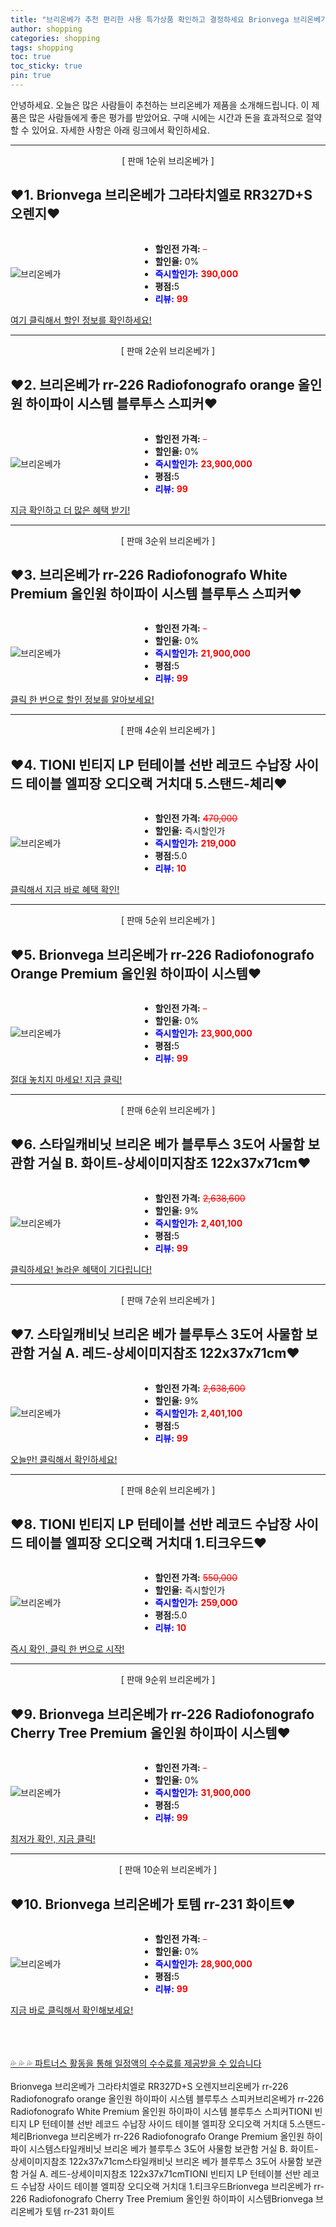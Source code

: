 ```yaml
---
title: "브리온베가 추천 편리한 사용 특가상품 확인하고 결정하세요 Brionvega 브리온베가 그라타치엘로 RR327D+S 오렌지"
author: shopping
categories: shopping
tags: shopping
toc: true
toc_sticky: true
pin: true
---
```

안녕하세요. 오늘은 많은 사람들이 추천하는 브리온베가 제품을 소개해드립니다. 이 제품은 많은 사람들에게 좋은 평가를 받았어요. 구매 시에는 시간과 돈을 효과적으로 절약할 수 있어요. 자세한 사항은 아래 링크에서 확인하세요.

---
<p class="toplist" style="margin: 0 auto; display: block; width: fit-content;">[ 판매 1순위 브리온베가 ]</p>

<h2><strong>❤️1. Brionvega 브리온베가 그라타치엘로 RR327D+S 오렌지❤️</strong></h2>

<div style="display: flex; align-items: center;">
    <div style="flex: 0.4;">
        <img src="https://thumbnail8.coupangcdn.com/thumbnails/remote/230x230ex/image/vendor_inventory/3fbb/0a669b78d2f0c473ba6b19b05f7bcdb6439c29b7394d9b58669e1a586ca5.jpg" alt="브리온베가" style="max-width: 100%;">
    </div>
    <div style="flex: 0.6; margin-left: 10px;">
        <ul>
            <li><strong>할인전 가격:</strong> <del style="color: red;">-</del></li>
            <li><strong>할인율:</strong> 0%</li>
            <li><span style='color:blue'><strong>즉시할인가:</strong></span> <span style='color:red'><strong>390,000</strong></span></li>
            <li><strong>평점:</strong>5</li>
            <li><span style='color:blue'><strong>리뷰:</strong></span> <span style='color:red'><strong>99</strong></span></li>
        </ul>
    </div>
</div>
<div class="center">
    <a href="https://William4Davisa.github.io?lptag=AF9450613&subid=githubio&pageKey=7243610527&traceid=V0-153&itemId=18410422682&vendorItemId=85552894358" class="myButton">
        여기 클릭해서 할인 정보를 확인하세요!
    </a>
</div>


---
<p class="toplist" style="margin: 0 auto; display: block; width: fit-content;">[ 판매 2순위 브리온베가 ]</p>

<h2><strong>❤️2. 브리온베가 rr-226 Radiofonografo orange 올인원 하이파이 시스템 블루투스 스피커❤️</strong></h2>

<div style="display: flex; align-items: center;">
    <div style="flex: 0.4;">
        <img src="https://thumbnail8.coupangcdn.com/thumbnails/remote/230x230ex/image/vendor_inventory/714f/7a1fa50d7348bc8b9087c7091fdf148c4eed2bf11de54e5c4bd137f668b9.jpg" alt="브리온베가" style="max-width: 100%;">
    </div>
    <div style="flex: 0.6; margin-left: 10px;">
        <ul>
            <li><strong>할인전 가격:</strong> <del style="color: red;">-</del></li>
            <li><strong>할인율:</strong> 0%</li>
            <li><span style='color:blue'><strong>즉시할인가:</strong></span> <span style='color:red'><strong>23,900,000</strong></span></li>
            <li><strong>평점:</strong>5</li>
            <li><span style='color:blue'><strong>리뷰:</strong></span> <span style='color:red'><strong>99</strong></span></li>
        </ul>
    </div>
</div>
<div class="center">
    <a href="https://William4Davisa.github.io?lptag=AF9450613&subid=githubio&pageKey=6079712029&traceid=V0-153&itemId=11263796677&vendorItemId=78540729774" class="myButton">
        지금 확인하고 더 많은 혜택 받기!
    </a>
</div>


---
<p class="toplist" style="margin: 0 auto; display: block; width: fit-content;">[ 판매 3순위 브리온베가 ]</p>

<h2><strong>❤️3. 브리온베가 rr-226 Radiofonografo White Premium 올인원 하이파이 시스템 블루투스 스피커❤️</strong></h2>

<div style="display: flex; align-items: center;">
    <div style="flex: 0.4;">
        <img src="https://thumbnail8.coupangcdn.com/thumbnails/remote/230x230ex/image/vendor_inventory/caee/c305c9e6d110cbf09910621de0f129d2542d1e2eb75bf0f682f552d51d8e.jpg" alt="브리온베가" style="max-width: 100%;">
    </div>
    <div style="flex: 0.6; margin-left: 10px;">
        <ul>
            <li><strong>할인전 가격:</strong> <del style="color: red;">-</del></li>
            <li><strong>할인율:</strong> 0%</li>
            <li><span style='color:blue'><strong>즉시할인가:</strong></span> <span style='color:red'><strong>21,900,000</strong></span></li>
            <li><strong>평점:</strong>5</li>
            <li><span style='color:blue'><strong>리뷰:</strong></span> <span style='color:red'><strong>99</strong></span></li>
        </ul>
    </div>
</div>
<div class="center">
    <a href="https://William4Davisa.github.io?lptag=AF9450613&subid=githubio&pageKey=336398462&traceid=V0-153&itemId=1073016475&vendorItemId=5564965792" class="myButton">
        클릭 한 번으로 할인 정보를 알아보세요!
    </a>
</div>


---
<p class="toplist" style="margin: 0 auto; display: block; width: fit-content;">[ 판매 4순위 브리온베가 ]</p>

<h2><strong>❤️4. TIONI 빈티지 LP 턴테이블 선반 레코드 수납장 사이드 테이블 엘피장 오디오랙 거치대 5.스탠드-체리❤️</strong></h2>

<div style="display: flex; align-items: center;">
    <div style="flex: 0.4;">
        <img src="https://thumbnail9.coupangcdn.com/thumbnails/remote/230x230ex/image/vendor_inventory/845c/ba541bc02a4ee37037e7959c774425e9964a0beb415fdcb23fecca95e67e.png" alt="브리온베가" style="max-width: 100%;">
    </div>
    <div style="flex: 0.6; margin-left: 10px;">
        <ul>
            <li><strong>할인전 가격:</strong> <del style="color: red;">470,000</del></li>
            <li><strong>할인율:</strong> 즉시할인가</li>
            <li><span style='color:blue'><strong>즉시할인가:</strong></span> <span style='color:red'><strong>219,000</strong></span></li>
            <li><strong>평점:</strong>5.0</li>
            <li><span style='color:blue'><strong>리뷰:</strong></span> <span style='color:red'><strong>10</strong></span></li>
        </ul>
    </div>
</div>
<div class="center">
    <a href="https://William4Davisa.github.io?lptag=AF9450613&subid=githubio&pageKey=7875198167&traceid=V0-153&itemId=21523073897&vendorItemId=88587104564" class="myButton">
        클릭해서 지금 바로 혜택 확인!
    </a>
</div>


---
<p class="toplist" style="margin: 0 auto; display: block; width: fit-content;">[ 판매 5순위 브리온베가 ]</p>

<h2><strong>❤️5. Brionvega 브리온베가 rr-226 Radiofonografo Orange Premium 올인원 하이파이 시스템❤️</strong></h2>

<div style="display: flex; align-items: center;">
    <div style="flex: 0.4;">
        <img src="https://thumbnail8.coupangcdn.com/thumbnails/remote/230x230ex/image/vendor_inventory/714f/7a1fa50d7348bc8b9087c7091fdf148c4eed2bf11de54e5c4bd137f668b9.jpg" alt="브리온베가" style="max-width: 100%;">
    </div>
    <div style="flex: 0.6; margin-left: 10px;">
        <ul>
            <li><strong>할인전 가격:</strong> <del style="color: red;">-</del></li>
            <li><strong>할인율:</strong> 0%</li>
            <li><span style='color:blue'><strong>즉시할인가:</strong></span> <span style='color:red'><strong>23,900,000</strong></span></li>
            <li><strong>평점:</strong>5</li>
            <li><span style='color:blue'><strong>리뷰:</strong></span> <span style='color:red'><strong>99</strong></span></li>
        </ul>
    </div>
</div>
<div class="center">
    <a href="https://William4Davisa.github.io?lptag=AF9450613&subid=githubio&pageKey=6743598450&traceid=V0-153&itemId=15750423280&vendorItemId=82964167162" class="myButton">
        절대 놓치지 마세요! 지금 클릭!
    </a>
</div>


---
<p class="toplist" style="margin: 0 auto; display: block; width: fit-content;">[ 판매 6순위 브리온베가 ]</p>

<h2><strong>❤️6. 스타일캐비닛 브리온 베가 블루투스 3도어 사물함 보관함 거실 B. 화이트-상세이미지참조 122x37x71cm❤️</strong></h2>

<div style="display: flex; align-items: center;">
    <div style="flex: 0.4;">
        <img src="https://thumbnail7.coupangcdn.com/thumbnails/remote/230x230ex/image/vendor_inventory/1ab4/a436488064823d9973a26f007967dc45865dbeef2524a8fdd7356aba9651.jpg" alt="브리온베가" style="max-width: 100%;">
    </div>
    <div style="flex: 0.6; margin-left: 10px;">
        <ul>
            <li><strong>할인전 가격:</strong> <del style="color: red;">2,638,600</del></li>
            <li><strong>할인율:</strong> 9%</li>
            <li><span style='color:blue'><strong>즉시할인가:</strong></span> <span style='color:red'><strong>2,401,100</strong></span></li>
            <li><strong>평점:</strong>5</li>
            <li><span style='color:blue'><strong>리뷰:</strong></span> <span style='color:red'><strong>99</strong></span></li>
        </ul>
    </div>
</div>
<div class="center">
    <a href="https://William4Davisa.github.io?lptag=AF9450613&subid=githubio&pageKey=7814187998&traceid=V0-153&itemId=21204853288&vendorItemId=88266092693" class="myButton">
        클릭하세요! 놀라운 혜택이 기다립니다!
    </a>
</div>


---
<p class="toplist" style="margin: 0 auto; display: block; width: fit-content;">[ 판매 7순위 브리온베가 ]</p>

<h2><strong>❤️7. 스타일캐비닛 브리온 베가 블루투스 3도어 사물함 보관함 거실 A. 레드-상세이미지참조 122x37x71cm❤️</strong></h2>

<div style="display: flex; align-items: center;">
    <div style="flex: 0.4;">
        <img src="https://thumbnail6.coupangcdn.com/thumbnails/remote/230x230ex/image/vendor_inventory/84e3/01dfe444d0151337a2b2afb7d39b1544cdc575ae7ef28d95229933ad9382.jpg" alt="브리온베가" style="max-width: 100%;">
    </div>
    <div style="flex: 0.6; margin-left: 10px;">
        <ul>
            <li><strong>할인전 가격:</strong> <del style="color: red;">2,638,600</del></li>
            <li><strong>할인율:</strong> 9%</li>
            <li><span style='color:blue'><strong>즉시할인가:</strong></span> <span style='color:red'><strong>2,401,100</strong></span></li>
            <li><strong>평점:</strong>5</li>
            <li><span style='color:blue'><strong>리뷰:</strong></span> <span style='color:red'><strong>99</strong></span></li>
        </ul>
    </div>
</div>
<div class="center">
    <a href="https://William4Davisa.github.io?lptag=AF9450613&subid=githubio&pageKey=7814187998&traceid=V0-153&itemId=21204853287&vendorItemId=88266092681" class="myButton">
        오늘만! 클릭해서 확인하세요!
    </a>
</div>


---
<p class="toplist" style="margin: 0 auto; display: block; width: fit-content;">[ 판매 8순위 브리온베가 ]</p>

<h2><strong>❤️8. TIONI 빈티지 LP 턴테이블 선반 레코드 수납장 사이드 테이블 엘피장 오디오랙 거치대 1.티크우드❤️</strong></h2>

<div style="display: flex; align-items: center;">
    <div style="flex: 0.4;">
        <img src="https://thumbnail7.coupangcdn.com/thumbnails/remote/230x230ex/image/vendor_inventory/c388/126ea9f7968deeede9ca0fb111d08fdf5b2a2a9930c708c1e92718ea467e.png" alt="브리온베가" style="max-width: 100%;">
    </div>
    <div style="flex: 0.6; margin-left: 10px;">
        <ul>
            <li><strong>할인전 가격:</strong> <del style="color: red;">550,000</del></li>
            <li><strong>할인율:</strong> 즉시할인가</li>
            <li><span style='color:blue'><strong>즉시할인가:</strong></span> <span style='color:red'><strong>259,000</strong></span></li>
            <li><strong>평점:</strong>5.0</li>
            <li><span style='color:blue'><strong>리뷰:</strong></span> <span style='color:red'><strong>10</strong></span></li>
        </ul>
    </div>
</div>
<div class="center">
    <a href="https://William4Davisa.github.io?lptag=AF9450613&subid=githubio&pageKey=7875198167&traceid=V0-153&itemId=21523073895&vendorItemId=88587104566" class="myButton">
        즉시 확인, 클릭 한 번으로 시작!
    </a>
</div>


---
<p class="toplist" style="margin: 0 auto; display: block; width: fit-content;">[ 판매 9순위 브리온베가 ]</p>

<h2><strong>❤️9. Brionvega 브리온베가 rr-226 Radiofonografo Cherry Tree Premium 올인원 하이파이 시스템❤️</strong></h2>

<div style="display: flex; align-items: center;">
    <div style="flex: 0.4;">
        <img src="https://thumbnail6.coupangcdn.com/thumbnails/remote/230x230ex/image/vendor_inventory/3ee0/031ba4e44f8f0f507908b74c6bfa4711db63acf2fb91b4531ad3dba9480d.jpg" alt="브리온베가" style="max-width: 100%;">
    </div>
    <div style="flex: 0.6; margin-left: 10px;">
        <ul>
            <li><strong>할인전 가격:</strong> <del style="color: red;">-</del></li>
            <li><strong>할인율:</strong> 0%</li>
            <li><span style='color:blue'><strong>즉시할인가:</strong></span> <span style='color:red'><strong>31,900,000</strong></span></li>
            <li><strong>평점:</strong>5</li>
            <li><span style='color:blue'><strong>리뷰:</strong></span> <span style='color:red'><strong>99</strong></span></li>
        </ul>
    </div>
</div>
<div class="center">
    <a href="https://William4Davisa.github.io?lptag=AF9450613&subid=githubio&pageKey=7656278474&traceid=V0-153&itemId=20385090585&vendorItemId=82964167067" class="myButton">
        최저가 확인, 지금 클릭!
    </a>
</div>


---
<p class="toplist" style="margin: 0 auto; display: block; width: fit-content;">[ 판매 10순위 브리온베가 ]</p>

<h2><strong>❤️10. Brionvega 브리온베가 토템 rr-231 화이트❤️</strong></h2>

<div style="display: flex; align-items: center;">
    <div style="flex: 0.4;">
        <img src="https://thumbnail10.coupangcdn.com/thumbnails/remote/230x230ex/image/vendor_inventory/22d3/a87c449c615f967ddc2c86297f10c7b202d43f3fba98ec15abec4476b354.jpg" alt="브리온베가" style="max-width: 100%;">
    </div>
    <div style="flex: 0.6; margin-left: 10px;">
        <ul>
            <li><strong>할인전 가격:</strong> <del style="color: red;">-</del></li>
            <li><strong>할인율:</strong> 0%</li>
            <li><span style='color:blue'><strong>즉시할인가:</strong></span> <span style='color:red'><strong>28,900,000</strong></span></li>
            <li><strong>평점:</strong>5</li>
            <li><span style='color:blue'><strong>리뷰:</strong></span> <span style='color:red'><strong>99</strong></span></li>
        </ul>
    </div>
</div>
<div class="center">
    <a href="https://William4Davisa.github.io?lptag=AF9450613&subid=githubio&pageKey=7243611762&traceid=V0-153&itemId=18410427727&vendorItemId=85552894178" class="myButton">
        지금 바로 클릭해서 확인해보세요!
    </a>
</div>

<br><br><br>[💦 💦 💦 파트너스 활동을 통해 일정액의 수수료를 제공받을 수 있습니다](https://link.coupang.com/a/bcpT2c)<br><br>Brionvega 브리온베가 그라타치엘로 RR327D+S 오렌지브리온베가 rr-226 Radiofonografo orange 올인원 하이파이 시스템 블루투스 스피커브리온베가 rr-226 Radiofonografo White Premium 올인원 하이파이 시스템 블루투스 스피커TIONI 빈티지 LP 턴테이블 선반 레코드 수납장 사이드 테이블 엘피장 오디오랙 거치대 5.스탠드-체리Brionvega 브리온베가 rr-226 Radiofonografo Orange Premium 올인원 하이파이 시스템스타일캐비닛 브리온 베가 블루투스 3도어 사물함 보관함 거실 B. 화이트-상세이미지참조 122x37x71cm스타일캐비닛 브리온 베가 블루투스 3도어 사물함 보관함 거실 A. 레드-상세이미지참조 122x37x71cmTIONI 빈티지 LP 턴테이블 선반 레코드 수납장 사이드 테이블 엘피장 오디오랙 거치대 1.티크우드Brionvega 브리온베가 rr-226 Radiofonografo Cherry Tree Premium 올인원 하이파이 시스템Brionvega 브리온베가 토템 rr-231 화이트